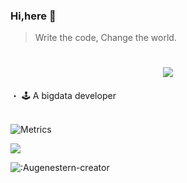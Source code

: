 
### Hi,here 👋

<!--

Here are some ideas to get you started:
- 🔭 I’m currently working on ...
- 🌱 I’m currently learning ...
- 👯 I’m looking to collaborate on ...
- 🤔 I’m looking for help with ...
- 💬 Ask me about ...
- 📫 How to reach me: ...
- 😄 Pronouns: ...
- ⚡ Fun fact: ...
-->


> Write the code, Change the world.

<h1 style="font-family: '黑体', sans-serif; color: #000000;" align="center">
	<a href="https://github.com/RubyChen0807">
		<img src="https://readme-typing-svg.herokuapp.com/?lines=print(%22Hello%2C%20World!%22);小陈同学祝您今天天开心!&center=true&size=27">
	</a>
</h1>


 ・ 🕹 A bigdata developer
 <br>
  <br>
 
![Metrics](https://metrics.lecoq.io/RubyChen0807?template=terminal&stargazers=1&base=header%2C%20activity%2C%20community%2C%20repositories%2C%20metadata&base.indepth=false&base.hireable=false&base.skip=false&stargazers=false&stargazers.charts=true&stargazers.charts.type=classic&stargazers.worldmap=false&stargazers.worldmap.sample=0&config.timezone=Asia%2FShanghai)

<div align="left">
	<img  src="https://github-readme-stats.vercel.app/api/top-langs/?username=RubyChen0807&hide_title=true&hide_border=true&layout=compact&langs_count=6&text_color=000&icon_color=fff&bg_color=0,52fa5a,4dfcff,c64dff&theme=graywhite" />
</div>



![:Augenestern-creator](https://count.getloli.com/get/@:RubyChen0807)

